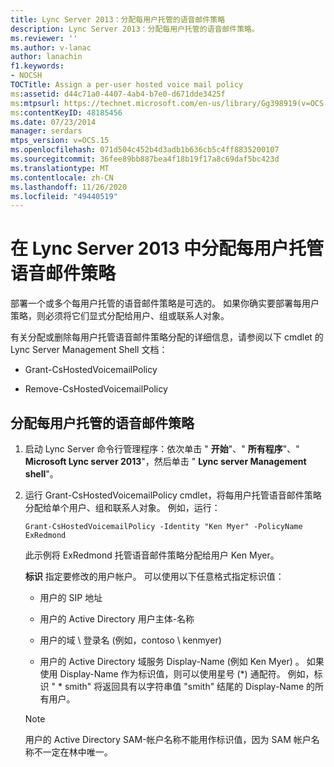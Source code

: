 ```yaml
---
title: Lync Server 2013：分配每用户托管的语音邮件策略
description: Lync Server 2013：分配每用户托管的语音邮件策略。
ms.reviewer: ''
ms.author: v-lanac
author: lanachin
f1.keywords:
- NOCSH
TOCTitle: Assign a per-user hosted voice mail policy
ms:assetid: d44c71a0-4407-4ab4-b7e0-d671dde3425f
ms:mtpsurl: https://technet.microsoft.com/en-us/library/Gg398919(v=OCS.15)
ms:contentKeyID: 48185456
ms.date: 07/23/2014
manager: serdars
mtps_version: v=OCS.15
ms.openlocfilehash: 071d504c452b4d3adb1b636cb5c4ff8835200107
ms.sourcegitcommit: 36fee89bb887bea4f18b19f17a8c69daf5bc423d
ms.translationtype: MT
ms.contentlocale: zh-CN
ms.lasthandoff: 11/26/2020
ms.locfileid: "49440519"
---
```

# <a name="assign-a-per-user-hosted-voice-mail-policy-in-lync-server-2013"></a>在 Lync Server 2013 中分配每用户托管语音邮件策略

 


部署一个或多个每用户托管的语音邮件策略是可选的。 如果你确实要部署每用户策略，则必须将它们显式分配给用户、组或联系人对象。

有关分配或删除每用户托管语音邮件策略分配的详细信息，请参阅以下 cmdlet 的 Lync Server Management Shell 文档：

  - Grant-CsHostedVoicemailPolicy

  - Remove-CsHostedVoicemailPolicy

## <a name="to-assign-a-per-user-hosted-voice-mail-policy"></a>分配每用户托管的语音邮件策略

1.  启动 Lync Server 命令行管理程序：依次单击 " **开始**"、" **所有程序**"、" **Microsoft Lync server 2013**"，然后单击 " **Lync server Management shell**"。

2.  运行 Grant-CsHostedVoicemailPolicy cmdlet，将每用户托管语音邮件策略分配给单个用户、组和联系人对象。 例如，运行：
    
        Grant-CsHostedVoicemailPolicy -Identity "Ken Myer" -PolicyName ExRedmond
    
    此示例将 ExRedmond 托管语音邮件策略分配给用户 Ken Myer。
    
    **标识** 指定要修改的用户帐户。 可以使用以下任意格式指定标识值：
    
      - 用户的 SIP 地址
    
      - 用户的 Active Directory 用户主体-名称
    
      - 用户的域 \\ 登录名 (例如，contoso \\ kenmyer) 
    
      - 用户的 Active Directory 域服务 Display-Name (例如 Ken Myer) 。 如果使用 Display-Name 作为标识值，则可以使用星号 (\*) 通配符。 例如，标识 " \* smith" 将返回具有以字符串值 "smith" 结尾的 Display-Name 的所有用户。
    

    > [!NOTE]  
    > 用户的 Active Directory SAM-帐户名称不能用作标识值，因为 SAM 帐户名称不一定在林中唯一。


